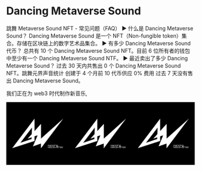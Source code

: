 # Dancing Metaverse Sound

跳舞 Metaverse Sound NFT - 常见问题（FAQ）
▶ 什么是 Dancing Metaverse Sound？
Dancing Metaverse Sound 是一个 NFT（Non-fungible token）集合。存储在区块链上的数字艺术品集合。
▶ 有多少 Dancing Metaverse Sound 代币？
总共有 10 个 Dancing Metaverse Sound NFT。目前 6 位所有者的钱包中至少有一个 Dancing Metaverse Sound NTF。
▶ 最近卖出了多少 Dancing Metaverse Sound？
过去 30 天内共售出 0 个 Dancing Metaverse Sound NFT。跳舞元界声音统计
创建于 4 个月前
10 代币供应
0% 费用
过去 7 天没有售出 Dancing Metaverse Sound。

我们正在为 web3 时代制作新音乐,

![NFT](unnamed.png)
